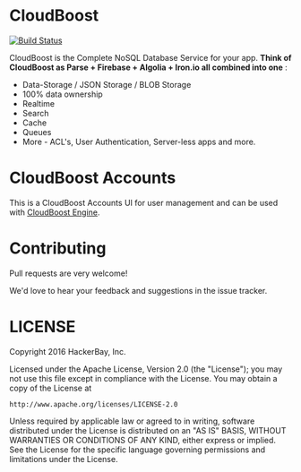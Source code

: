 # CloudBoost 

[![Build Status](https://travis-ci.org/CloudBoost/account-ui.svg?branch=master)](https://travis-ci.org/CloudBoost/account-ui)

CloudBoost is the Complete NoSQL Database Service for your app. **Think of CloudBoost as Parse + Firebase + Algolia + Iron.io all combined into one** :
 - Data-Storage / JSON Storage / BLOB Storage
 - 100% data ownership
 - Realtime 
 - Search
 - Cache
 - Queues
 - More - ACL's, User Authentication, Server-less apps and more. 


# CloudBoost Accounts

This is a CloudBoost Accounts UI for user management and can be used with [CloudBoost Engine](https://www.github.com/CloudBoost/cloudboost).


# Contributing

Pull requests are very welcome!

We'd love to hear your feedback and suggestions in the issue tracker.


# LICENSE 

Copyright 2016 HackerBay, Inc.

Licensed under the Apache License, Version 2.0 (the "License");
you may not use this file except in compliance with the License.
You may obtain a copy of the License at

    http://www.apache.org/licenses/LICENSE-2.0

Unless required by applicable law or agreed to in writing, software
distributed under the License is distributed on an "AS IS" BASIS,
WITHOUT WARRANTIES OR CONDITIONS OF ANY KIND, either express or implied.
See the License for the specific language governing permissions and
limitations under the License.

